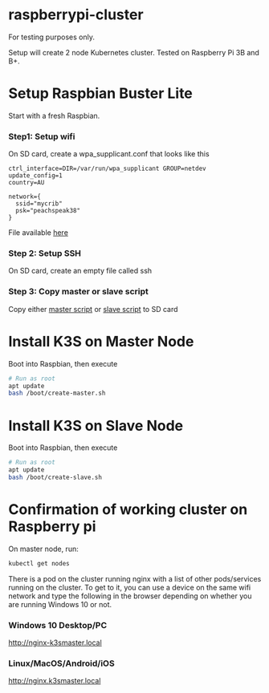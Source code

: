 # raspberrypi-cluster

For testing purposes only.

Setup will create 2 node Kubernetes cluster. Tested on Raspberry Pi 3B and B+. 

# Setup Raspbian Buster Lite

Start with a fresh Raspbian.

### Step1: Setup wifi

On SD card, create a wpa_supplicant.conf that looks like this
```text
ctrl_interface=DIR=/var/run/wpa_supplicant GROUP=netdev
update_config=1
country=AU

network={
  ssid="mycrib"
  psk="peachspeak38"
}
```

File available [here](https://github.com/raspberrypisig/raspberrypi-cluster/raw/master/wpa_supplicant.conf)

### Step 2: Setup SSH

On SD card, create an empty file called ssh

### Step 3: Copy master or slave script
Copy either [master script](https://raw.githubusercontent.com/raspberrypisig/raspberrypi-cluster/master/create-master.sh) or
[slave script](https://raw.githubusercontent.com/raspberrypisig/raspberrypi-cluster/master/create-slave.sh) to SD card 


# Install K3S on Master Node

Boot into Raspbian, then execute

```sh
# Run as root
apt update
bash /boot/create-master.sh
```

# Install K3S on Slave Node

Boot into Raspbian, then execute
```sh
# Run as root
apt update
bash /boot/create-slave.sh
```

# Confirmation of working cluster on Raspberry pi

On master node, run:

```sh
kubectl get nodes
```

There is a pod on the cluster running nginx with a list of other pods/services running on the cluster. To get to it, you can use
a device on the same wifi network and type the following in the browser depending on whether you are running Windows 10 or not.

### Windows 10 Desktop/PC

http://nginx-k3smaster.local

### Linux/MacOS/Android/iOS

http://nginx.k3smaster.local

